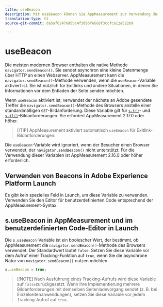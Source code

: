 ```yaml
---
title: useBeacon
description: Mit useBeacon können Sie AppMeasurement zur Verwendung der sendBeacon-API des Browsers zwingen.
translation-type: ht
source-git-commit: dabaf6247695bc4f3d9bfe668f3ccfca12a52269

---
```



# useBeacon

Die meisten modernen Browser enthalten die native Methode `navigator.sendBeacon()`. Sie sendet asynchron eine kleine Datenmenge über HTTP an einen Webserver. AppMeasurement kann die `navigator.sendBeacon()`-Methode verwenden, wenn die `useBeacon`-Variable aktiviert ist. Sie ist nützlich für Exitlinks und andere Situationen, in denen Sie Informationen vor dem Entladen der Seite senden möchten.

Wenn `useBeacon` aktiviert ist, verwendet der nächste an Adobe gesendete Treffer die `navigator.sendBeacon()`-Methode des Browsers anstelle einer standardmäßigen `GET`-Bildanforderung. Diese Variable gilt für [`s.t()`](../functions/t-method.md)- und [`s.tl()`](../functions/tl-method.md)-Bildanforderungen. Sie erfordert AppMeasurement 2.17.0 oder höher.

>[!TIP] AppMeasurement aktiviert automatisch `useBeacon` für Exitlink-Bildanforderungen.

Die `useBeacon`-Variable wird ignoriert, wenn der Besucher einen Browser verwendet, der `navigator.sendBeacon()` nicht unterstützt. Für die Verwendung dieser Variablen ist AppMeasurement 2.16.0 oder höher erforderlich.

## Verwenden von Beacons in Adobe Experience Platform Launch

Es gibt kein spezielles Feld in Launch, um diese Variable zu verwenden. Verwenden Sie den Editor für benutzerdefinierten Code entsprechend der AppMeasurement-Syntax.

## s.useBeacon in AppMeasurement und im benutzerdefinierten Code-Editor in Launch

Die `s.useBeacon`-Variable ist ein boolescher Wert, der bestimmt, ob AppMeasurement die `navigator.sendBeacon()`-Methode des Browsers verwendet. Der Standardwert lautet `false`. Setzen Sie diese Variable vor dem Aufruf einer Tracking-Funktion auf `true`, wenn Sie die asynchrone Natur von `navigator.sendBeacon()` nutzen möchten.

```js
s.useBeacon = true;
```

>[!NOTE] Nach Ausführung eines Tracking-Aufrufs wird diese Variable auf `false`zurückgesetzt. Wenn Ihre Implementierung mehrere Bildanforderungen mit demselben Seitenladevorgang sendet (z. B. bei Einzelseitenanwendungen), setzen Sie diese Variable vor jedem Tracking-Aufruf auf `true`.
